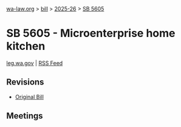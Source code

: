 [wa-law.org](/) > [bill](/bill/) > [2025-26](/bill/2025-26/) > [SB 5605](/bill/2025-26/sb/5605/)

# SB 5605 - Microenterprise home kitchen
[leg.wa.gov](https://app.leg.wa.gov/billsummary?BillNumber=5605&Year=2025&Initiative=false) | [RSS Feed](./rss.xml)

## Revisions
* [Original Bill](1/)

## Meetings